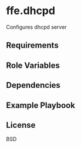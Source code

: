 ffe.dhcpd
=========

Configures dhcpd server

Requirements
------------

Role Variables
--------------

Dependencies
------------

Example Playbook
----------------

License
-------

BSD
